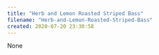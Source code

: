 ```yaml
---
title: "Herb and Lemon Roasted Striped Bass"
filename: "Herb-and-Lemon-Roasted-Striped-Bass"
created: 2020-07-20 23:30:58
---
```

None
